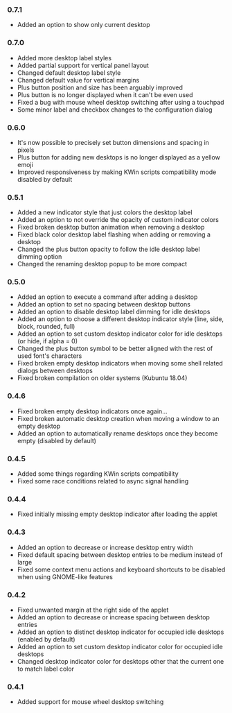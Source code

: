 ### 0.7.1
* Added an option to show only current desktop

### 0.7.0
* Added more desktop label styles
* Added partial support for vertical panel layout
* Changed default desktop label style
* Changed default value for vertical margins
* Plus button position and size has been arguably improved
* Plus button is no longer displayed when it can't be even used
* Fixed a bug with mouse wheel desktop switching after using a touchpad
* Some minor label and checkbox changes to the configuration dialog

### 0.6.0
* It's now possible to precisely set button dimensions and spacing in pixels
* Plus button for adding new desktops is no longer displayed as a yellow emoji
* Improved responsiveness by making KWin scripts compatibility mode disabled by default

### 0.5.1
* Added a new indicator style that just colors the desktop label
* Added an option to not override the opacity of custom indicator colors
* Fixed broken desktop button animation when removing a desktop
* Fixed black color desktop label flashing when adding or removing a desktop
* Changed the plus button opacity to follow the idle desktop label dimming option
* Changed the renaming desktop popup to be more compact

### 0.5.0
* Added an option to execute a command after adding a desktop
* Added an option to set no spacing between desktop buttons
* Added an option to disable desktop label dimming for idle desktops
* Added an option to choose a different desktop indicator style (line, side, block, rounded, full)
* Added an option to set custom desktop indicator color for idle desktops (or hide, if alpha = 0)
* Changed the plus button symbol to be better aligned with the rest of used font's characters
* Fixed broken empty desktop indicators when moving some shell related dialogs between desktops
* Fixed broken compilation on older systems (Kubuntu 18.04)

### 0.4.6
* Fixed broken empty desktop indicators once again...
* Fixed broken automatic desktop creation when moving a window to an empty desktop
* Added an option to automatically rename desktops once they become empty (disabled by default)

### 0.4.5
* Added some things regarding KWin scripts compatibility
* Fixed some race conditions related to async signal handling

### 0.4.4
* Fixed initially missing empty desktop indicator after loading the applet

### 0.4.3
* Added an option to decrease or increase desktop entry width
* Fixed default spacing between desktop entries to be medium instead of large
* Fixed some context menu actions and keyboard shortcuts to be disabled when using GNOME-like features

### 0.4.2
* Fixed unwanted margin at the right side of the applet
* Added an option to decrease or increase spacing between desktop entries
* Added an option to distinct desktop indicator for occupied idle desktops (enabled by default)
* Added an option to set custom desktop indicator color for occupied idle desktops
* Changed desktop indicator color for desktops other that the current one to match label color

### 0.4.1
* Added support for mouse wheel desktop switching
